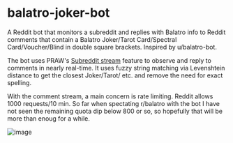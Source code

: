 # balatro-joker-bot
A Reddit bot that monitors a subreddit and replies with Balatro info to Reddit comments that contain a Balatro Joker/Tarot Card/Spectral Card/Voucher/Blind in double square brackets. Inspired by u/balatro-bot.

The bot uses PRAW's [Subreddit stream](https://praw.readthedocs.io/en/stable/code_overview/other/subredditstream.html) feature to observe and reply to comments in nearly real-time. It uses fuzzy string matching via Levenshtein distance to get the closest Joker/Tarot/ etc. and remove the need for exact spelling.

With the comment stream, a main concern is rate limiting. Reddit allows 1000 requests/10 min. So far when spectating r/balatro with the bot I have not seen the remaining quota dip below 800 or so, so hopefully that will be more than enoug for a while.

![image](https://github.com/user-attachments/assets/b97e9567-ceaa-4535-b97f-c9457dedf194)

